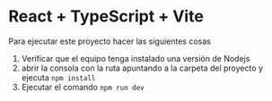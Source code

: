 # React + TypeScript + Vite

Para ejecutar este proyecto hacer las siguientes cosas

1. Verificar que el equipo tenga instalado una versión de Nodejs
2. abrir la consola con la ruta apuntando a la carpeta del proyecto y ejecuta `npm install`
3. Ejecutar el comando `npm run dev`
